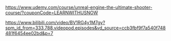 https://www.udemy.com/course/unreal-engine-the-ultimate-shooter-course/?couponCode=LEARNWITHUSNOW

https://www.bilibili.com/video/BV1RG4y1M7gy?spm_id_from=333.788.videopod.episodes&vd_source=ccb3fbf9f7a540f748481f6454ee02bd&p=7